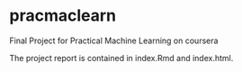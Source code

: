 # pracmaclearn
Final Project for Practical Machine Learning on coursera

The project report is contained in index.Rmd and index.html.
